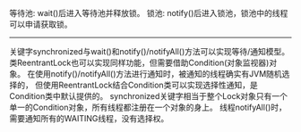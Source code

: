 等待池:
    wait()后进入等待池并释放锁。
锁池:
    notify()后进入锁池，锁池中的线程可以申请获取锁。
    
----------------------------------------------------

关键字synchronized与wait()和notify()/notifyAll()方法可以实现等待/通知模型。
类ReentrantLock也可以实现同样功能，但需要借助Condition(对象监视器)对象。 
在使用notify()/notifyAll()方法进行通知时，被通知的线程确实有JVM随机选择的，
但使用ReentrantLock结合Condition类可以实现选择性通知，是Condition类中默认提供的。
synchronized关键字相当于整个Lock对象只有一个单一的Condition对象，所有线程都注册在一个对象的身上。
线程notifyAll()时，需要通知所有的WAITING线程，没有选择权。
